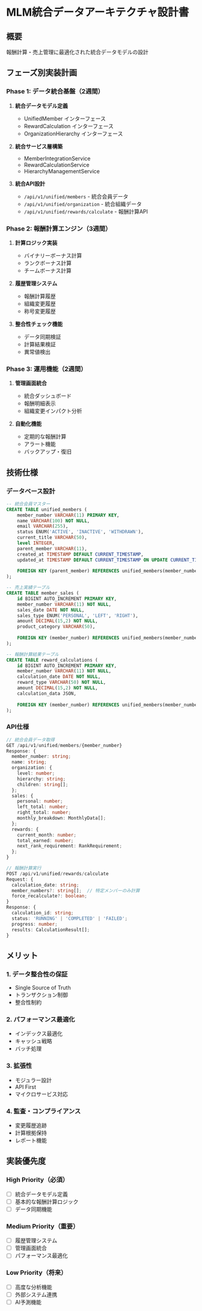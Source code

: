 # MLM統合データアーキテクチャ設計書

## 概要
報酬計算・売上管理に最適化された統合データモデルの設計

## フェーズ別実装計画

### Phase 1: データ統合基盤（2週間）
1. **統合データモデル定義**
   - UnifiedMember インターフェース
   - RewardCalculation インターフェース
   - OrganizationHierarchy インターフェース

2. **統合サービス層構築**
   - MemberIntegrationService
   - RewardCalculationService
   - HierarchyManagementService

3. **統合API設計**
   - `/api/v1/unified/members` - 統合会員データ
   - `/api/v1/unified/organization` - 統合組織データ
   - `/api/v1/unified/rewards/calculate` - 報酬計算API

### Phase 2: 報酬計算エンジン（3週間）
1. **計算ロジック実装**
   - バイナリーボーナス計算
   - ランクボーナス計算
   - チームボーナス計算

2. **履歴管理システム**
   - 報酬計算履歴
   - 組織変更履歴
   - 称号変更履歴

3. **整合性チェック機能**
   - データ同期検証
   - 計算結果検証
   - 異常値検出

### Phase 3: 運用機能（2週間）
1. **管理画面統合**
   - 統合ダッシュボード
   - 報酬明細表示
   - 組織変更インパクト分析

2. **自動化機能**
   - 定期的な報酬計算
   - アラート機能
   - バックアップ・復旧

## 技術仕様

### データベース設計
```sql
-- 統合会員マスター
CREATE TABLE unified_members (
    member_number VARCHAR(11) PRIMARY KEY,
    name VARCHAR(100) NOT NULL,
    email VARCHAR(255),
    status ENUM('ACTIVE', 'INACTIVE', 'WITHDRAWN'),
    current_title VARCHAR(50),
    level INTEGER,
    parent_member VARCHAR(11),
    created_at TIMESTAMP DEFAULT CURRENT_TIMESTAMP,
    updated_at TIMESTAMP DEFAULT CURRENT_TIMESTAMP ON UPDATE CURRENT_TIMESTAMP,
    
    FOREIGN KEY (parent_member) REFERENCES unified_members(member_number)
);

-- 売上実績テーブル
CREATE TABLE member_sales (
    id BIGINT AUTO_INCREMENT PRIMARY KEY,
    member_number VARCHAR(11) NOT NULL,
    sales_date DATE NOT NULL,
    sales_type ENUM('PERSONAL', 'LEFT', 'RIGHT'),
    amount DECIMAL(15,2) NOT NULL,
    product_category VARCHAR(50),
    
    FOREIGN KEY (member_number) REFERENCES unified_members(member_number)
);

-- 報酬計算結果テーブル
CREATE TABLE reward_calculations (
    id BIGINT AUTO_INCREMENT PRIMARY KEY,
    member_number VARCHAR(11) NOT NULL,
    calculation_date DATE NOT NULL,
    reward_type VARCHAR(50) NOT NULL,
    amount DECIMAL(15,2) NOT NULL,
    calculation_data JSON,
    
    FOREIGN KEY (member_number) REFERENCES unified_members(member_number)
);
```

### API仕様
```typescript
// 統合会員データ取得
GET /api/v1/unified/members/{member_number}
Response: {
  member_number: string;
  name: string;
  organization: {
    level: number;
    hierarchy: string;
    children: string[];
  };
  sales: {
    personal: number;
    left_total: number;
    right_total: number;
    monthly_breakdown: MonthlyData[];
  };
  rewards: {
    current_month: number;
    total_earned: number;
    next_rank_requirement: RankRequirement;
  };
}

// 報酬計算実行
POST /api/v1/unified/rewards/calculate
Request: {
  calculation_date: string;
  member_numbers?: string[];  // 特定メンバーのみ計算
  force_recalculate?: boolean;
}
Response: {
  calculation_id: string;
  status: 'RUNNING' | 'COMPLETED' | 'FAILED';
  progress: number;
  results: CalculationResult[];
}
```

## メリット

### 1. データ整合性の保証
- Single Source of Truth
- トランザクション制御
- 整合性制約

### 2. パフォーマンス最適化
- インデックス最適化
- キャッシュ戦略
- バッチ処理

### 3. 拡張性
- モジュラー設計
- API First
- マイクロサービス対応

### 4. 監査・コンプライアンス
- 変更履歴追跡
- 計算根拠保持
- レポート機能

## 実装優先度

### High Priority（必須）
- [ ] 統合データモデル定義
- [ ] 基本的な報酬計算ロジック
- [ ] データ同期機能

### Medium Priority（重要）
- [ ] 履歴管理システム
- [ ] 管理画面統合
- [ ] パフォーマンス最適化

### Low Priority（将来）
- [ ] 高度な分析機能
- [ ] 外部システム連携
- [ ] AI予測機能